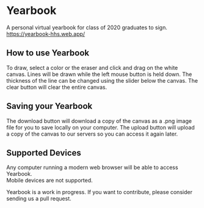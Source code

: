 # Yearbook  
A personal virtual yearbook for class of 2020 graduates to sign.
https://yearbook-hhs.web.app/

## How to use Yearbook
To draw, select a color or the eraser and click and drag on the white canvas. Lines will be drawn while the left mouse button is held down. The thickness of the line can be changed using the slider below the canvas. The clear button will clear the entire canvas.  

## Saving your Yearbook  
The download button will download a copy of the canvas as a .png image file for you to save locally on your computer. The upload button will upload a copy of the canvas to our servers so you can access it again later.  

## Supported Devices  
Any computer running a modern web browser will be able to access Yearbook.  
Mobile devices are not supported.  

Yearbook is a work in progress. If you want to contribute, please consider sending us a pull request.
